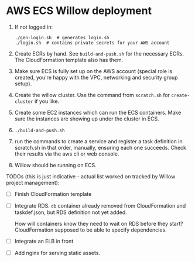 # AWS ECS Willow deployment

1. If not logged in:

    ```
    ./gen-login.sh  # generates login.sh
    ./login.sh  # contains private secrets for your AWS account
    ```
1. Create ECRs by hand. See `build-and-push.sh` for the necessary ECRs. The CloudFormation template also has them.
1. Make sure ECS is fully set up on the AWS account (special role is created, you're happy with the VPC, networking and security group setup).
1. Create the willow cluster. Use the command from `scratch.sh` for `create-cluster` if you like.
1. Create some EC2 instances which can run the ECS containers. Make sure the instances are showing up under the cluster in ECS.
1. `./build-and-push.sh`
1. run the commands to create a service and register a task definition in scratch.sh in that order, manually, ensuring each one succeeds. Check their results via the aws cli or web console.
1. Willow should be running on ECS.

TODOs (this is just indicative - actual list worked on tracked by Willow project management):

- [ ] Finish CloudFormation template
- [ ] Integrate RDS. `db` container already removed from CloudFormation and taskdef.json, but RDS definition not yet added.

    How will containers know they need to wait on RDS before they start? CloudFormation supposed to be able to specify dependencies.

- [ ] Integrate an ELB in front
- [ ] Add nginx for serving static assets.